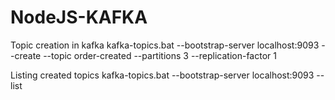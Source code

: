 # NodeJS-KAFKA

Topic creation in kafka
kafka-topics.bat --bootstrap-server localhost:9093 --create --topic order-created --partitions 3 --replication-factor 1

Listing created topics
kafka-topics.bat --bootstrap-server localhost:9093 --list

